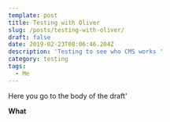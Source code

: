 ```yaml
---
template: post
title: Testing with Oliver
slug: /posts/testing-with-oliver/
draft: false
date: 2019-02-23T08:06:46.204Z
description: 'Testing to see who CMS works '
category: testing
tags:
  - Me
---
```

Here you go to the body of the draft'

**What**
